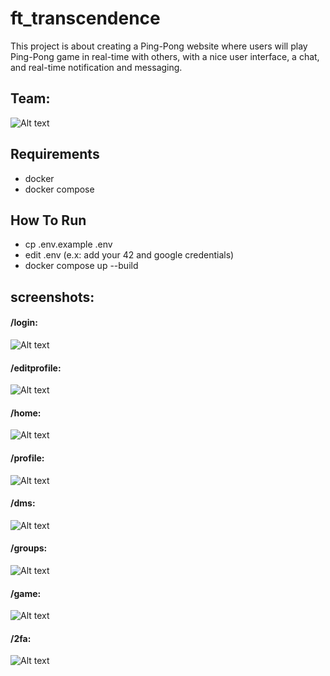 # ft_transcendence
This project is about creating a Ping-Pong website where users will play Ping-Pong game in real-time with others, with a nice user interface, a chat, and real-time notification and messaging.

## Team:
![Alt text](/screenshots/team.png?raw=true "team")

## Requirements
  - docker
  - docker compose

## How To Run
  - cp .env.example .env 
  - edit .env (e.x: add your 42 and google credentials)
  - docker compose up --build

## screenshots:

#### /login:
![Alt text](/screenshots/login.png?raw=true "login")

#### /editprofile:
![Alt text](/screenshots/editprofile.png?raw=true "editprofile")

#### /home:
![Alt text](/screenshots/home.png?raw=true "home")

#### /profile:
![Alt text](/screenshots/profile.png?raw=true "profile")

#### /dms:
![Alt text](/screenshots/dms.png?raw=true "dms")

#### /groups:
![Alt text](/screenshots/groups.png?raw=true "groups")

#### /game:
![Alt text](/screenshots/game.png?raw=true "game")

#### /2fa:
![Alt text](/screenshots/2fa.png?raw=true "2fa")

